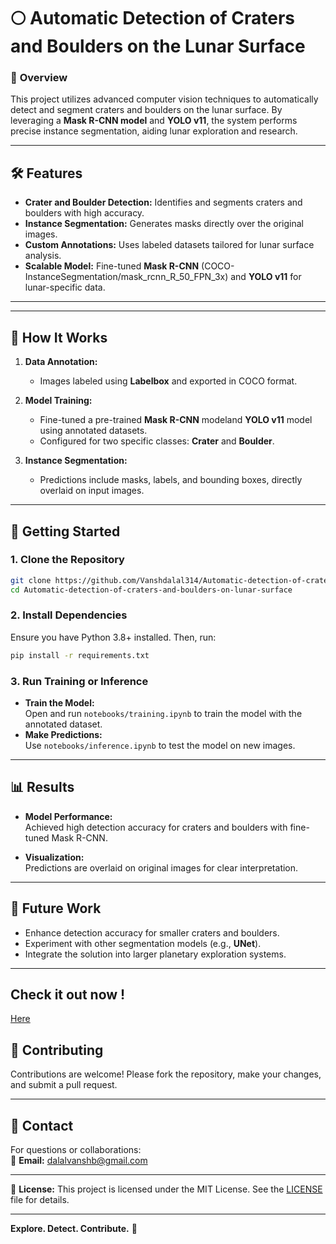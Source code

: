 # 🌕 Automatic Detection of Craters and Boulders on the Lunar Surface  

### 🚀 **Overview**  
This project utilizes advanced computer vision techniques to automatically detect and segment craters and boulders on the lunar surface. By leveraging a **Mask R-CNN model** and **YOLO v11**, the system performs precise instance segmentation, aiding lunar exploration and research.  

---

## 🛠️ **Features**  
- **Crater and Boulder Detection:** Identifies and segments craters and boulders with high accuracy.  
- **Instance Segmentation:** Generates masks directly over the original images.  
- **Custom Annotations:** Uses labeled datasets tailored for lunar surface analysis.  
- **Scalable Model:** Fine-tuned **Mask R-CNN** (COCO-InstanceSegmentation/mask_rcnn_R_50_FPN_3x) and **YOLO v11** for lunar-specific data.  

---

---

## 🔬 **How It Works**  
1. **Data Annotation:**  
   - Images labeled using **Labelbox** and exported in COCO format.  

2. **Model Training:**  
   - Fine-tuned a pre-trained **Mask R-CNN** modeland **YOLO v11** model using annotated datasets.  
   - Configured for two specific classes: **Crater** and **Boulder**.  

3. **Instance Segmentation:**  
   - Predictions include masks, labels, and bounding boxes, directly overlaid on input images.  

---

## 🚀 **Getting Started**  

### **1. Clone the Repository**  
```bash  
git clone https://github.com/Vanshdalal314/Automatic-detection-of-craters-and-boulders-on-lunar-surface.git  
cd Automatic-detection-of-craters-and-boulders-on-lunar-surface  
```  

### **2. Install Dependencies**  
Ensure you have Python 3.8+ installed. Then, run:  
```bash  
pip install -r requirements.txt  
```  

### **3. Run Training or Inference**  
- **Train the Model:**  
  Open and run `notebooks/training.ipynb` to train the model with the annotated dataset.  
- **Make Predictions:**  
  Use `notebooks/inference.ipynb` to test the model on new images.  

---

## 📊 **Results**  
- **Model Performance:**  
   Achieved high detection accuracy for craters and boulders with fine-tuned Mask R-CNN.  

- **Visualization:**  
   Predictions are overlaid on original images for clear interpretation.   

---

## 📜 **Future Work**  
- Enhance detection accuracy for smaller craters and boulders.  
- Experiment with other segmentation models (e.g., **UNet**).  
- Integrate the solution into larger planetary exploration systems.  

---
## Check it out now !
[Here](https://automatic-detection-of-crater-boulder-on.onrender.com/)

## 🤝 **Contributing**  
Contributions are welcome! Please fork the repository, make your changes, and submit a pull request.  

---

## 🌌 **Contact**  
For questions or collaborations:  
📧 **Email:** dalalvanshb@gmail.com  

---

📌 **License:** This project is licensed under the MIT License. See the [LICENSE](LICENSE) file for details.  

--- 

**Explore. Detect. Contribute.** 🚀
